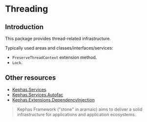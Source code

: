 ﻿# Threading

## Introduction
This package provides thread-related infrastructure.

Typically used areas and classes/interfaces/services:
* `PreserveThreadContext` extension method.
* `Lock`.

## Other resources

* [Kephas.Services](https://www.nuget.org/packages/Kephas.Services)
* [Kephas.Services.Autofac](https://www.nuget.org/packages/Kephas.Services.Autofac)
* [Kephas.Extensions.DependencyInjection](https://www.nuget.org/packages/Kephas.Extensions.DependencyInjection)

> Kephas Framework ("stone" in aramaic) aims to deliver a solid infrastructure for applications and application ecosystems.

